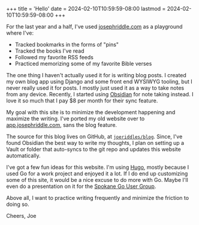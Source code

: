 +++
title = 'Hello'
date = 2024-02-10T10:59:59-08:00
lastmod = 2024-02-10T10:59:59-08:00
+++

For the last year and a half, I've used [josephriddle.com](https://josephriddle.com) as a playground where I've:
- Tracked bookmarks in the forms of "pins"
- Tracked the books I've read
- Followed my favorite RSS feeds
- Practiced memorizing some of my favorite Bible verses

The one thing I haven't actually used it for is writing blog posts. I created my own blog app using Django and some front end WYSIWYG tooling, but I never really used it for posts. I mostly just used it as a way to take notes from any device. Recently, I started using [Obsidian](https://obsidian.md/) for note taking instead. I love it so much that I pay $8 per month for their sync feature.

My goal with this site is to minimize the development happening and maximize the writing. I've ported my old website over to [app.josephriddle.com](https://app.josephriddle.com), sans the blog feature.

The source for this blog lives on GitHub, at [`joeriddles/blog`](https://github.com/joeriddles/blog). Since, I've found Obsidian the best way to write my thoughts, I plan on setting up a Vault or folder that auto-syncs to the git repo and updates this website automatically.

I've got a few fun ideas for this website. I'm using [Hugo](https://gohugo.io/), mostly because I used Go for a work project and enjoyed it a lot. If I do end up customizing some of this site, it would be a nice excuse to do more with Go. Maybe I'll even do a presentation on it for the [Spokane Go User Group](https://www.meetup.com/spokane-go-users-group/).

Above all, I want to practice writing frequently and minimize the friction to doing so.

Cheers,
Joe
